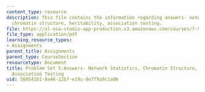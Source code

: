 ```yaml
---
content_type: resource
description: This file contains the information regarding answers- network statistics,
  chromatin structure, heritability, association testing.
file: https://ol-ocw-studio-app-production.s3.amazonaws.com/courses/7-91j-foundations-of-computational-and-systems-biology-spring-2014/560541b18a4612b7e19c8e7f9a9c1a06_MIT7_91JS14_pset5_ans.pdf
file_type: application/pdf
learning_resource_types:
- Assignments
parent_title: Assignments
parent_type: CourseSection
resourcetype: Document
title: Problem Set 5:Answers- Network Statistics, Chromatin Structure, Heritability,
  Association Testing
uid: 560541b1-8a46-12b7-e19c-8e7f9a9c1a06
---
```

